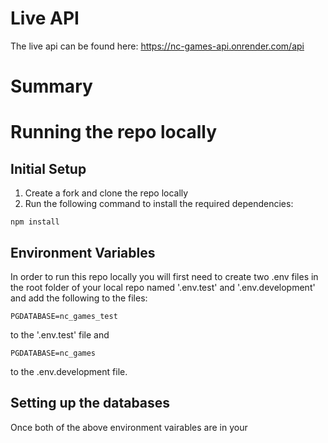 # Live API

The live api can be found here: https://nc-games-api.onrender.com/api

# Summary

# Running the repo locally

## Initial Setup

1. Create a fork and clone the repo locally
2. Run the following command to install the required dependencies:

```
npm install
```

## Environment Variables

In order to run this repo locally you will first need to create two .env files in the root folder of your local repo named '.env.test' and '.env.development' and add the following to the files:

```
PGDATABASE=nc_games_test
```

to the '.env.test' file and

```
PGDATABASE=nc_games
```

to the .env.development file.

## Setting up the databases

Once both of the above environment vairables are in your
